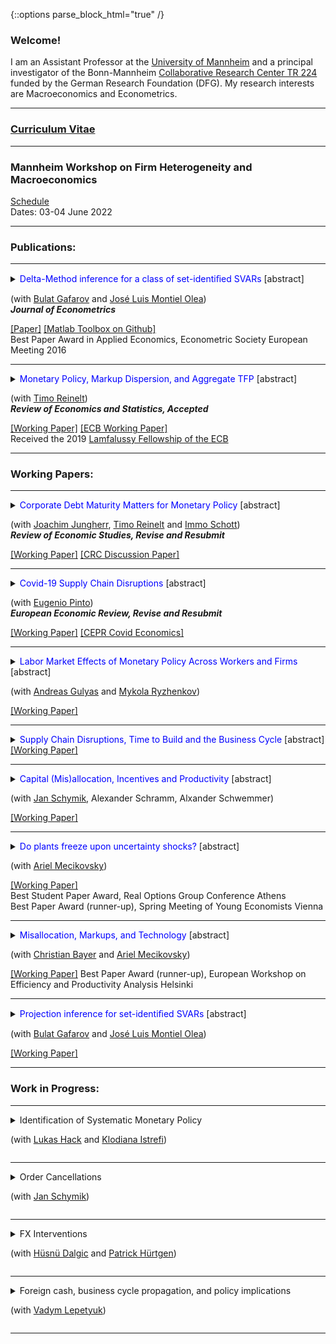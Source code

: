 {::options parse_block_html="true" /}


### Welcome!

I am an Assistant Professor at the <a href="https://www.vwl.uni-mannheim.de/en/" target="_blank">University of Mannheim</a> and a principal investigator of the Bonn-Mannheim <a href="https://www.crctr224.de/en/about/" target="_blank">Collaborative Research Center TR 224</a> funded by the German Research Foundation (DFG). My research interests are Macroeconomics and Econometrics.

----

### <a href="https://matthias-meier-econ.github.io/files/cv_matthias_meier.pdf" target="_blank">Curriculum Vitae</a> 

----

### Mannheim Workshop on Firm Heterogeneity and Macroeconomics

<font color="blue"> <a href="https://matthias-meier-econ.github.io/files/Program_June_2022.pdf" target="_blank">Schedule</a>  </font> <br />
Dates: 03-04 June 2022 


----

### Publications:

----

<details>
  <summary markdown="span"><font color="blue">Delta-Method inference for a class of set-identiﬁed SVARs </font> [abstract]
    
  (with <a href="https://gafarov.ucdavis.edu/index.html" target="_blank">Bulat Gafarov</a> and <a href="http://www.joseluismontielolea.com/" target="_blank">José Luis Montiel Olea</a>) <br />
    <b> <i>Journal of Econometrics </i> </b> </summary>
  
  | **Abstract**          |
  |:---------------------------|
  | We study vector autoregressions that impose equality and/or inequality restrictions to set-identify the dynamic responses to a single structural shock. We make three contributions. First, we present analgorithm to compute the largest and smallest value that an impulse-response coefficient can attain over its identified set. Second, we provide conditions under which these largest and smallest values are directionally differentiable functions of the model’s reduced-form parameters. Third, we propose a delta-method approach to conduct inference about the structural impulse-response coefficients. We use our results to assess the effects of the announcement of the Quantitative Easing program in August 2010. |
  
  </details>
  <a href="https://matthias-meier-econ.github.io/files/GMM_DeltaMethod.pdf" target="_blank"><u>[Paper]</u></a> <a href="https://github.com/gafarovb/setSVARtoolbox" target="_blank"><u>[Matlab Toolbox on Github]</u></a>  <br />
  Best Paper Award in Applied Economics, Econometric Society European Meeting 2016

----

<details>
  <summary markdown="span"><font color="blue">Monetary Policy, Markup Dispersion, and Aggregate TFP</font> [abstract]
    
  (with <a href="https://treinelt.github.io/" target="_blank">Timo Reinelt</a>)  <br />
  <b> <i>Review of Economics and Statistics, Accepted </i> </b>  </summary>
  
  | **Abstract**          |
  |:---------------------------|
  | Motivated by empirical evidence that monetary policy affects aggregate TFP, we study the role of markup dispersion for monetary transmission. Empirically, we show that the response of markup dispersion to monetary policy shocks can account for a significant fraction of the aggregate TFP response in the first two years after the shock. Analytically, we show that heterogeneous price rigidity can explain the response of markup dispersion if firms have a precautionary price setting motive, which is present in common New Keynesian environments. We provide empirical evidence on the relationship between markups and price rigidity in support of this explanation. Finally, we study the mechanism and its implications in a quantitative model. |
  
 </details>
 <a href="https://matthias-meier-econ.github.io/files/MeierReinelt_MarkupDispersion.pdf" target="_blank">[Working Paper]</a>  
 <a href="https://matthias-meier-econ.github.io/files/MeierReinelt2020_ECB.pdf" target="_blank">[ECB Working Paper] </a> 
 <br />
  Received the 2019 <a href="https://www.ecb.europa.eu/pub/economic-research/programmes/lamfalussy/html/index.en.html" target="_blank">Lamfalussy Fellowship of the ECB </a>  
                  
                  
  

 
----



### Working Papers:

----


<details>
  <summary markdown="span"><font color="blue">Corporate Debt Maturity Matters for Monetary Policy</font> [abstract]
    
  (with <a href="http://joachimjungherr.com/" target="_blank">Joachim Jungherr</a>, <a href="https://treinelt.github.io/" target="_blank">Timo Reinelt</a> and <a href="https://sites.google.com/site/immoschott/" target="_blank">Immo Schott</a>)  <br />
  <b> <i>Review of Economic Studies, Revise and Resubmit </i> </b> </summary>
  
  | **Abstract**          |
  |:---------------------------|
  | We provide novel empirical evidence that firms' investment is more responsive to monetary policy when a higher fraction of their debt matures. In a heterogeneous firm New Keynesian model with financial frictions and endogenous debt maturity, two channels explain this finding: (1.) Firms with more maturing debt have larger roll-over needs and are therefore more exposed to fluctuations in the real interest rate (roll-over risk). (2.) These firms also have higher default risk and therefore react more strongly to changes in the real burden of outstanding nominal debt (debt overhang). In comparison to existing models, we show that a model which accounts for the maturity of debt and its distribution across firms implies larger aggregate effects of monetary policy. |
  
 </details>
 <a href="https://matthias-meier-econ.github.io/files/Debt_Maturity.pdf" target="_blank">[Working Paper]</a> 
 <a href="https://matthias-meier-econ.github.io/files/Debt_Maturity_CRC.pdf" target="_blank">[CRC Discussion Paper] </a> 
 
----


<details>
  <summary markdown="span"><font color="blue">Covid-19 Supply Chain Disruptions</font> [abstract]
    
  (with <a href="https://www.federalreserve.gov/econres/eugenio-pinto.htm" target="_blank">Eugenio Pinto</a>)  <br />
  <b> <i>European Economic Review, Revise and Resubmit </i> </b> </summary>
  
  | **Abstract**          |
  |:---------------------------|
  | In the early phase of the COVID-19 crisis, China imposed widespread lockdowns to contain the virus. We study the spillovers from the lockdowns to the US economy. We find that sectors with a high exposure to intermediate goods imports from China experienced significantly larger declines in production, employment, imports, and exports. In addition, relative input and output prices increased in these sectors. At the peak of the recession in April 2020, output was 16% lower in sectors with a one standard deviation higher China exposure. The estimated effects on output, input, and inflation are short-lived and dissipate by summer 2020. |
  
 </details>
 <a href="https://matthias-meier-econ.github.io/files/MeierPinto_Disruptions.pdf" target="_blank">[Working Paper]</a> <a href="https://matthias-meier-econ.github.io/files/CovidEconomics48.pdf" target="_blank">[CEPR Covid Economics]</a>
 
----



<details>
  <summary markdown="span"><font color="blue">Labor Market Effects of Monetary Policy Across Workers and Firms</font> [abstract]
    
  (with <a href="https://sites.google.com/site/andreasgulyas" target="_blank">Andreas Gulyas</a> and <a href="https://gess.uni-mannheim.de/doctoral-programs/economics-cdse/students/people/show/mykola-ryzhenkov.html" target="_blank">Mykola Ryzhenkov</a>)  </summary>
  
  | **Abstract**          |
  |:---------------------------|
  | This paper uses Austrian social security records to analyze the effects of ECB monetary policy on the labor market. Our focus is on the role of worker and firm wage-components, defined by an Abowd et al. (1999) wage regression. Our findings show that monetary tightening causes the largest employment losses for low-paid workers who are employed in high-paying firms before the tightening. Monetary tightening further causes a reallocation of workers to lower-paying firms. In particular low-paid workers who were originally employed by low-paying firms are prone to falling down the firm wage ladder. |
  
 </details>
 <a href="https://matthias-meier-econ.github.io/files/Labor_Market_Effects_of_MP_Shocks.pdf" target="_blank">[Working Paper]</a> 
 
----



<details>
  <summary markdown="span"><font color="blue">Supply Chain Disruptions, Time to Build and the Business Cycle</font> [abstract] </summary>
  
  | **Abstract**          |
  |:---------------------------|
  | We provide new evidence that (i) time to build is volatile and countercyclical, and that (ii) supply chain disruptions lengthen time to build. Motivated by these findings, we develop a general equilibrium model in which heterogeneous firms face non-convex adjustment costs and multi-period time to build. In the model, supply chain disruptions lengthen time to build. Calibrating the model to US micro data, we show that disruptions, which lengthen time to build by 1 month, depress GDP by 1% and aggregate TFP by 0.2%. Structural vector autoregressions corroborate the quantitative importance of supply chain disruptions. |
  
 </details>
 <a href="https://matthias-meier-econ.github.io/files/Meier_TimeToBuild.pdf" target="_blank">[Working Paper]</a>
 
----



<details>
  <summary markdown="span"><font color="blue">Capital (Mis)allocation, Incentives and Productivity</font> [abstract] 
  
  (with <a href="http://janschymik.de/" target="_blank">Jan Schymik</a>, Alexander Schramm, Alxander Schwemmer)</summary>
  
  | **Abstract**          |
  |:---------------------------|
  | This paper argues that distorted managerial incentives can be a cause for within-ﬁrm capital misallocation. We document empirically that managers experiencing reductions in long-term incentives reallocate ﬁrm investments towards less durable assets. To quantify this channel of within-ﬁrm misallocation for the US economy, we then develop a model of dynamic ﬁrm investments under agency frictions. In the model, capital misallocation within ﬁrms is caused by short-termist incentives due to a too strong focus on current cash ﬂows implied by equity-bonus contracts. Our results show that short-termist incentives cause substantial wedges in the rates of return across capital goods within ﬁrms, lowering average productivity. |
  
 </details>
 <a href="https://matthias-meier-econ.github.io/files/Managers_Investments.pdf" target="_blank">[Working Paper]</a>
 
----


<details>
  <summary markdown="span"><font color="blue">Do plants freeze upon uncertainty shocks?</font> [abstract]
  
  (with <a href="https://sites.google.com/site/amecikovsky/" target="_blank">Ariel Mecikovsky</a>)</summary>
  
  | **Abstract**          |
  |:---------------------------|
  | What explains the impact of uncertainty shocks on the economy? This paper uses highly disaggregated data on industry-level job flows to investigate the empirical relevance of various transmission channels of uncertainty shocks. The channels we consider are labor adjustment frictions, capital adjustment frictions, nominal ridigities, and financial frictions. For each channel, we derive testable implications regarding the response of job flows to uncertainty shocks. Empirically, uncertainty shocks lead to more job destruction and less job creation in more than 80% of all industries. The effect is significantly stronger in industries that face tighter financial constraints, which supports the financial frictions channel. In contrast, our evidence does not support the other three channels. |
  
 </details>
 <a href="https://matthias-meier-econ.github.io/files/MM_PlantsFreeze.pdf" target="_blank">[Working Paper]</a> <br />
 Best Student Paper Award, Real Options Group Conference Athens <br /> 
 Best Paper Award (runner-up), Spring Meeting of Young Economists Vienna
 
----


<details>
  <summary markdown="span"><font color="blue">Misallocation, Markups, and Technology</font> [abstract]
  
  (with <a href="https://www.wiwi.uni-bonn.de/bayer/" target="_blank">Christian Bayer</a> and <a href="https://sites.google.com/site/amecikovsky/" target="_blank">Ariel Mecikovsky</a>)</summary>
  
  | **Abstract**          |
  |:---------------------------|
  | Hsieh and Klenow(2009) shows that misallocation creates large aggregate TFP losses, explains international TFP differences, and can be quantified through factor productivity dispersions. Using micro data from Chile, Colombia, Indonesia, and Germany, we show a substantial correlation in factor productivities across factors and therefore propose to decompose dispersion in factor productivities in dispersion in technology and markup instead. Relative to Germany, misallocation is larger in the developing economies. TFP losses from misallocation are explained to 1/3 by larger technology and to 2/3 by larger markup dispersion. Finally, we discuss market outcomes as potential sources of markup and technology dispersion. |
  
 </details>
 <a href="https://matthias-meier-econ.github.io/files/BMM_Misallocation.pdf" target="_blank">[Working Paper]</a>  
 Best Paper Award (runner-up), European Workshop on Efficiency and Productivity Analysis Helsinki
 
----


<details>
  <summary markdown="span"><font color="blue">Projection inference for set-identiﬁed SVARs</font> [abstract]
  
  (with <a href="https://gafarov.ucdavis.edu/index.html" target="_blank">Bulat Gafarov</a> and <a href="http://www.joseluismontielolea.com/" target="_blank">José Luis Montiel Olea</a>)</summary>
  
  | **Abstract**          |
  |:---------------------------|
  | We study the properties of projection inference for set-identified Structural Vector Autoregressions. A nominal 1−α projection region collects the structural parameters that are compatible with a 1−α Wald ellipsoid for the model’s reduced-form parameters (autoregressive coefficients and the covariance matrix of residuals). We show that projection inference can be applied to a general class of stationary models, is computationally feasible, and - as the sample size grows large — it produces regions that have both frequentist coverage and robust Bayesian credibility of at least 1−α. A drawback of the projection approach is that both coverage and robust credibility may be strictly above their nominal level. Following the recent work of Kaido, Molinari, and Stoye (2016), we ‘calibrate’ the radius of the Wald ellipsoid to guarantee that — for a given posterior on the reduced-form parameters — the projection method produces a region with robust Bayesian credibility of exactly 1−α. We illustrate the main results of the paper using the demand/supply-model for the U.S. labor market in Baumeister and Hamilton(2015). |
  	
 </details>
 <a href="https://matthias-meier-econ.github.io/files/GMM_Projection.pdf" target="_blank">[Working Paper]</a>  
 
----


### Work in Progress:

----

<details>
  <summary markdown="span">Identification of Systematic Monetary Policy
  
  (with <a href="https://lukas-hack.github.io/index.html" target="_blank">Lukas Hack</a> and <a href="https://sites.google.com/site/istrefiklodiana/" target="_blank">Klodiana Istrefi</a>)</summary>
  
 </details>
 
 ----
 
 
 
<details>
  <summary markdown="span">Order Cancellations
  
  (with <a href="http://janschymik.de" target="_blank">Jan Schymik</a>)</summary>
  
 </details>
 
 ----
  
 
<details>
  <summary markdown="span">FX Interventions
  
  (with <a href="https://sites.google.com/view/husnucdalgic" target="_blank">Hüsnü Dalgic</a> and <a href="https://sites.google.com/site/patrickhuertgen" target="_blank">Patrick Hürtgen</a>)</summary>
  
 </details>
 
 ----
  
 
<details>
  <summary markdown="span">Foreign cash, business cycle propagation, and policy implications
  
  (with <a href="https://bank.gov.ua/en/researcher/39" target="_blank">Vadym Lepetyuk</a>)</summary>
  
 </details>
 
 ----
